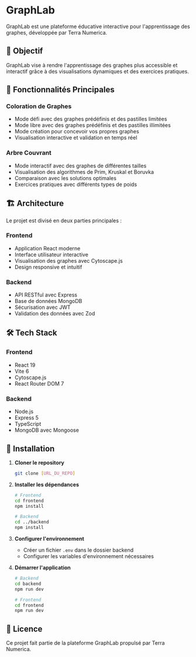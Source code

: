 # GraphLab

GraphLab est une plateforme éducative interactive pour l'apprentissage des graphes, développée par Terra Numerica.

## 🎯 Objectif

GraphLab vise à rendre l'apprentissage des graphes plus accessible et interactif grâce à des visualisations dynamiques et des exercices pratiques.

## 🚀 Fonctionnalités Principales

### Coloration de Graphes
- Mode défi avec des graphes prédéfinis et des pastilles limitées
- Mode libre avec des graphes prédéfinis et des pastilles illimitées
- Mode création pour concevoir vos propres graphes
- Visualisation interactive et validation en temps réel

### Arbre Couvrant
- Mode interactif avec des graphes de différentes tailles
- Visualisation des algorithmes de Prim, Kruskal et Boruvka
- Comparaison avec les solutions optimales
- Exercices pratiques avec différents types de poids

## 🏗️ Architecture

Le projet est divisé en deux parties principales :

### Frontend
- Application React moderne
- Interface utilisateur interactive
- Visualisation des graphes avec Cytoscape.js
- Design responsive et intuitif

### Backend
- API RESTful avec Express
- Base de données MongoDB
- Sécurisation avec JWT
- Validation des données avec Zod

## 🛠️ Tech Stack

### Frontend
- React 19
- Vite 6
- Cytoscape.js
- React Router DOM 7

### Backend
- Node.js
- Express 5
- TypeScript
- MongoDB avec Mongoose

## 🚀 Installation

1. **Cloner le repository**
   ```bash
   git clone [URL_DU_REPO]
   ```

2. **Installer les dépendances**
   ```bash
   # Frontend
   cd frontend
   npm install

   # Backend
   cd ../backend
   npm install
   ```

3. **Configurer l'environnement**
   - Créer un fichier `.env` dans le dossier backend
   - Configurer les variables d'environnement nécessaires

4. **Démarrer l'application**
   ```bash
   # Backend
   cd backend
   npm run dev

   # Frontend
   cd frontend
   npm run dev
   ```

## 📝 Licence

Ce projet fait partie de la plateforme GraphLab propulsé par Terra Numerica. 